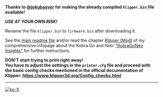 **Thanks to @[jokubasver](https://github.com/jokubasver) for making the already compiled `klipper.bin` file available!**

***USE AT YOUR OWN RISK!***

Rename the file `klipper.bin` to `firmware.bin` after downloading it.  

See the [main readme file](../README.md) and/or read the chapter [Klipper (Mod)](https://1coderookie.github.io/KobraGoNeoInsights/firmware/fw_klipper/) of my comprehensive infopage about the Kobra Go and Neo: ["KobraGoNeo Insights"](https://1coderookie.github.io/KobraGoNeoInsights/) for further instructions.

**DON'T start trying to print right away!**  
**You have to adjust the settings in the `printer.cfg` file and proceed with the basic config checks mentioned in the official documentation of Klipper: https://www.klipper3d.org/Config_checks.html**

---

[![ko-fi](https://ko-fi.com/img/githubbutton_sm.svg)](https://ko-fi.com/U6U5NPB51)  
